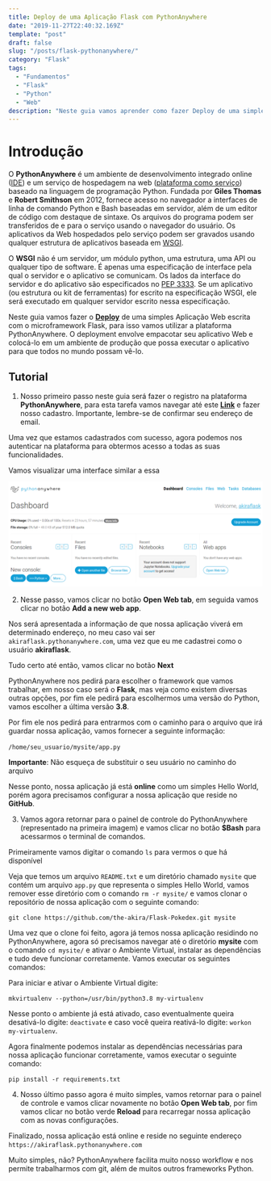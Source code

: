 ```yaml
---
title: Deploy de uma Aplicação Flask com PythonAnywhere
date: "2019-11-27T22:40:32.169Z"
template: "post"
draft: false
slug: "/posts/flask-pythonanywhere/"
category: "Flask"
tags:
  - "Fundamentos"
  - "Flask"
  - "Python"
  - "Web"
description: "Neste guia vamos aprender como fazer Deploy de uma simples aplicação na plataforma PythonAnywhere."
---
```


# Introdução

O **PythonAnywhere** é um ambiente de desenvolvimento integrado online ([IDE](https://pt.wikipedia.org/wiki/Ambiente_de_desenvolvimento_integrado)) e um serviço de hospedagem na web ([plataforma como serviço](https://pt.wikipedia.org/wiki/Plataforma_como_servi%C3%A7o)) baseado na linguagem de programação Python. Fundada por **Giles Thomas** e **Robert Smithson** em 2012, fornece acesso no navegador a interfaces de linha de comando Python e Bash baseadas em servidor, além de um editor de código com destaque de sintaxe. Os arquivos do programa podem ser transferidos de e para o serviço usando o navegador do usuário. Os aplicativos da Web hospedados pelo serviço podem ser gravados usando qualquer estrutura de aplicativos baseada em [WSGI](https://en.wikipedia.org/wiki/Web_Server_Gateway_Interface).

O **WSGI** não é um servidor, um módulo python, uma estrutura, uma API ou qualquer tipo de software. É apenas uma especificação de interface pela qual o servidor e o aplicativo se comunicam. Os lados da interface do servidor e do aplicativo são especificados no [PEP 3333](https://www.python.org/dev/peps/pep-3333/). Se um aplicativo (ou estrutura ou kit de ferramentas) for escrito na especificação WSGI, ele será executado em qualquer servidor escrito nessa especificação.

Neste guia vamos fazer o **[Deploy](https://www.fullstackpython.com/deployment.html)** de uma simples Aplicação Web escrita com o microframework Flask, para isso vamos utilizar a plataforma PythonAnywhere. O deployment envolve empacotar seu aplicativo Web e colocá-lo em um ambiente de produção que possa executar o aplicativo para que todos no mundo possam vê-lo.

## Tutorial

1. Nosso primeiro passo neste guia será fazer o registro na plataforma **PythonAnywhere**, para esta tarefa vamos navegar até este **[Link](https://www.pythonanywhere.com/registration/register/beginner/)** e fazer nosso cadastro. Importante, lembre-se de confirmar seu endereço de email.

Uma vez que estamos cadastrados com sucesso, agora podemos nos autenticar na plataforma para obtermos acesso a todas as suas funcionalidades. 

Vamos visualizar uma interface similar a essa

![img](https://raw.githubusercontent.com/the-akira/PythonExperimentos/master/Imagens/Tutoriais/PythonAnyWhere.png)

2. Nesse passo, vamos clicar no botão **Open Web tab**, em seguida vamos clicar no botão **Add a new web app**.

Nos será apresentada a informação de que nossa aplicação viverá em determinado endereço, no meu caso vai ser `akiraflask.pythonanywhere.com`, uma vez que eu me cadastrei como o usuário **akiraflask**.

Tudo certo até então, vamos clicar no botão **Next**

PythonAnywhere nos pedirá para escolher o framework que vamos trabalhar, em nosso caso será o **Flask**, mas veja como existem diversas outras opções, por fim ele pedirá para escolhermos uma versão do Python, vamos escolher a última versão **3.8**.

Por fim ele nos pedirá para entrarmos com o caminho para o arquivo que irá guardar nossa aplicação, vamos fornecer a seguinte informação:

`/home/seu_usuario/mysite/app.py`

**Importante**: Não esqueça de substituir o seu usuário no caminho do arquivo

Nesse ponto, nossa aplicação já está **online** como um simples Hello World, porém agora precisamos configurar a nossa aplicação que reside no **GitHub**.

3. Vamos agora retornar para o painel de controle do PythonAnywhere (representado na primeira imagem) e vamos clicar no botão **$Bash** para acessarmos o terminal de comandos.

Primeiramente vamos digitar o comando `ls` para vermos o que há disponível

Veja que temos um arquivo `README.txt` e um diretório chamado `mysite` que contém um arquivo `app.py` que representa o simples Hello World, vamos remover esse diretório com o comando `rm -r mysite/` e vamos clonar o repositório de nossa aplicação com o seguinte comando:

```
git clone https://github.com/the-akira/Flask-Pokedex.git mysite
```

Uma vez que o clone foi feito, agora já temos nossa aplicação residindo no PythonAnywhere, agora só precisamos navegar até o diretório **mysite** com o comando `cd mysite/` e ativar o Ambiente Virtual, instalar as dependências e tudo deve funcionar corretamente. Vamos executar os seguintes comandos:

Para iniciar e ativar o Ambiente Virtual digite:

```
mkvirtualenv --python=/usr/bin/python3.8 my-virtualenv
```

Nesse ponto o ambiente já está ativado, caso eventualmente queira desativá-lo digite: `deactivate` e caso você queira reativá-lo digite: `workon my-virtualenv`.

Agora finalmente podemos instalar as dependências necessárias para nossa aplicação funcionar corretamente, vamos executar o seguinte comando:

```
pip install -r requirements.txt
```

4. Nosso último passo agora é muito simples, vamos retornar para o painel de controle e vamos clicar novamente no botão **Open Web tab**, por fim vamos clicar no botão verde **Reload** para recarregar nossa aplicação com as novas configurações.

Finalizado, nossa aplicação está online e reside no seguinte endereço `https://akiraflask.pythonanywhere.com`

Muito simples, não? PythonAnywhere facilita muito nosso workflow e nos permite trabalharmos com git, além de muitos outros frameworks Python.
